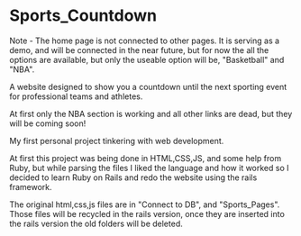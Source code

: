 Sports_Countdown
================

Note - The home page is not connected to other pages. It is serving as a demo, and will be connected in the near future, but for now the
all the options are available, but only the useable option will be, "Basketball" and "NBA".

A website designed to show you a countdown until the next sporting event for professional teams and athletes.

At first only the NBA section is working and all other links are dead, but they will be coming soon!

My first personal project tinkering with web development.

At first this project was being done in HTML,CSS,JS, and some help from Ruby, 
but while parsing the files I liked the language and how it worked so I decided to 
learn Ruby on Rails and redo the website using the rails framework.

The original html,css,js files are in "Connect to DB", and "Sports_Pages". 
Those files will be recycled in the rails version, once they are inserted into the rails 
version the old folders will be deleted.

